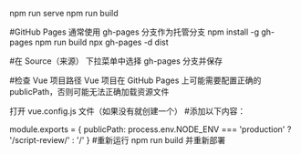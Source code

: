 npm run serve
npm run build

#GitHub Pages 通常使用 gh-pages 分支作为托管分支
npm install -g gh-pages
npm run build
npx gh-pages -d dist

#在 Source（来源） 下拉菜单中选择 gh-pages 分支并保存

#检查 Vue 项目路径
Vue 项目在 GitHub Pages 上可能需要配置正确的 publicPath，否则可能无法正确加载资源文件

打开 vue.config.js 文件（如果没有就创建一个）
#添加以下内容：

module.exports = {
  publicPath: process.env.NODE_ENV === 'production' ? '/script-review/' : '/'
}
#重新运行 npm run build 并重新部署
